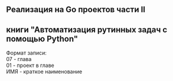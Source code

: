 ## Реализация на Go проектов части II

## книги "Автоматизация рутинных задач с помощью Python"

Формат записи:  
07 - глава  
01 - проект в главе  
ИМЯ - краткое наименование